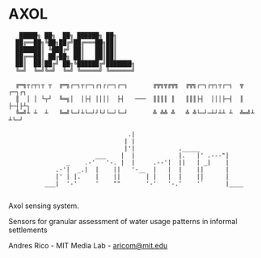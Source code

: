 # AXOL

```
   █████╗ ██╗  ██╗ ██████╗ ██╗     
  ██╔══██╗╚██╗██╔╝██╔═══██╗██║     
  ███████║ ╚███╔╝ ██║   ██║██║     
  ██╔══██║ ██╔██╗ ██║   ██║██║     
  ██║  ██║██╔╝ ██╗╚██████╔╝███████╗
  ╚═╝  ╚═╝╚═╝  ╚═╝ ╚═════╝ ╚══════╝

  ╔═╗┬┌┬┐┬ ┬  ╔═╗┌─┐┬┌─┐┌┐┌┌─┐┌─┐       ╔╦╗╦╔╦╗  ╔╦╗┌─┐┌┬┐┬┌─┐  ╦  ┌─┐┌┐
  ║  │ │ └┬┘  ╚═╗│  │├┤ ││││  ├┤   ───  ║║║║ ║   ║║║├┤  │││├─┤  ║  ├─┤├┴┐
  ╚═╝┴ ┴  ┴   ╚═╝└─┘┴└─┘┘└┘└─┘└─┘       ╩ ╩╩ ╩   ╩ ╩└─┘─┴┘┴┴ ┴  ╩═╝┴ ┴└─┘

                                 .|
                                | |
                                |'|            ._____
                        ___    |  |            |.   |' .---"|
                _    .-'   '-. |  |     .--'|  ||   | _|    |
             .-'|  _.|  |    ||   '-__  |   |  |    ||      |
             |' | |.    |    ||       | |   |  |    ||      |
          ___|  '-'     '    ""       '-'   '-.'    '`      |____


```
Axol sensing system. 

Sensors for granular assessment of water usage
patterns in informal settlements

Andres Rico - MIT Media Lab - aricom@mit.edu
